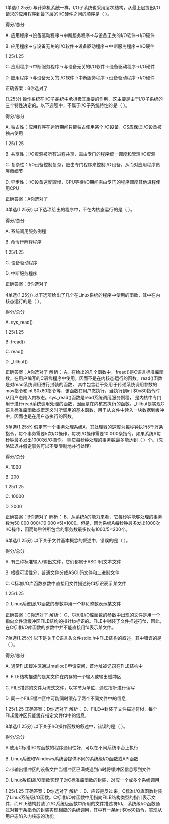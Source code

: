
1单选(1.25分)
与计算机系统一样，I/O子系统也采用层次结构，从最上层提出I/O请求的应用程序到最下层的I/O硬件之间的顺序是（  ）。

得分/总分

A.
应用程序→设备驱动程序→中断服务程序→与设备无关的I/O软件→I/O硬件


B.
应用程序→与设备无关的I/O软件→设备驱动程序→中断服务程序→I/O硬件

1.25/1.25

C.
应用程序→中断服务程序→与设备无关的I/O软件→设备驱动程序→I/O硬件


D.
应用程序→与设备无关的I/O软件→中断服务程序→设备驱动程序→I/O硬件

正确答案：B你选对了

(1.25分)
操作系统在I/O子系统中承担极其重要的作用，这主要是由于I/O子系统的三个特性决定的。以下选项中，不属于I/O子系统特性的是（  ）。

得分/总分

A.
独占性：应用程序在运行期间只能独占使用某个I/O设备，OS应保证I/O设备被独占使用

1.25/1.25

B.
共享性：I/O资源被所有进程共享，需由专门的程序统一调度和管理I/O资源


C.
复杂性：I/O设备控制复杂，应由专门程序来控制I/O设备，从而对应用程序员屏蔽细节


D.
异步性：I/O设备速度较慢，CPU等待I/O期间需由专门的程序调度其他进程使用CPU

正确答案：A你选对了

3单选(1.25分)
以下选项给出的程序中，不在内核态运行的是（  ）。

得分/总分

A.
系统调用服务例程


B.
命令行解释程序

1.25/1.25

C.
设备驱动程序


D.
中断服务程序

正确答案：B你选对了

4单选(1.25分)
以下选项给出了几个在Linux系统的程序中使用的函数，其中在内核态运行的是（  ）。

得分/总分

A.
sys_read()

1.25/1.25

B.
fread()


C.
read()


D.
_fillbuf()

正确答案：A你选对了
解析：  A、在给出的几个函数中，fread()是C语言标准库函数，在用户编写的C语言程序中使用，因而不是在内核态运行的函数。read()函数是对read系统调用进行封装的函数，
其中包含若干条用于传递系统调用参数的mov指令和int $0x80指令等，该函数在用户态执行，当执行到int $0x80指令时从用户态陷入内核态。sys_read()函数是read系统调用服务例程，
是内核中专门用于进行read系统调用处理的函数，因而是在内核态执行的函数。_fillbuf是实现C语言标准库函数或宏定义时所调用的基本函数，用于从文件中读入一块数据到缓冲中，因而也是在用户态执行的函数。

5单选(1.25分)
假定有一个事务处理系统A，其处理器的速度为每秒钟执行5千万条指令，每个事务需要5次I/O操作，每次I/O操作需要10 000条指令。如果系统A每秒钟最多发出1000次I/O操作。
则它每秒钟处理的事务数最多能达到（   ）个。（忽略延迟并假定事务可以不受限制地并行处理）

得分/总分

A.
1000


B.
200

1.25/1.25

C.
10000


D.
2000

正确答案：B你选对了
解析：  B、从系统A的能力来看，它每秒钟能够处理的事务数为50 000 000/(10 000×5)=1000。但是，因为系统A每秒钟最多发出1000次I/O操作，因而每秒钟所包含的事务数最多仅有1000/5=200个。

6单选(1.25分)
以下关于文件基本概念的叙述中，错误的是（   ）。

得分/总分

A.
有三种标准输入/输出文件，它们都属于ASCII码文本文件


B.
根据可读性分，普通文件分成ASCII码文件和二进制文件


C.
C标准I/O库函数参数中直接用文件描述符fd标识表示某文件

1.25/1.25

D.
Linux系统级I/O函数的参数中用一个非负整数表示某文件

正确答案：C你选对了
解析：  C、C标准I/O库函数的参数中出现的文件是用一个指向文件流缓冲区FILE结构的指针fp标识的。FILE中封装了文件描述符fd，因此，在C标准I/O库函数的参数中并不能直接用fd表示某文件。

7单选(1.25分)
以下是关于C语言头文件stdio.h中FILE结构的叙述，其中错误的是（   ）。

得分/总分

A.
通常FILE缓冲区通过malloc()申请空间，首地址被记录在FILE结构中


B.
FILE结构描述的是某文件在内存的一个输入或输出缓冲区


C.
 FILE描述的文件为流式文件，以字节为单位，通过指针进行读写


D.
同一个FILE缓冲区中可能同时缓存了两个不同文件中的信息

1.25/1.25
正确答案：D你选对了
解析：  D、FILE中封装了文件描述符fd，每个FILE缓冲区只能缓存指定文件fd中的信息。

8单选(1.25分)
以下关于I/O操作函数的叙述中，错误的是（   ）。

得分/总分

A.使用C标准I/O库函数的程序通用性好，可以在不同系统平台上执行

B.
Linux系统和Windows系统会提供不同的系统级I/O函数或API函数


C.带输出缓冲区的设备文件当缓冲区已满或遇到/n时将缓冲区信息写到文件

D.
 Linux系统级I/O函数实现了对C标准库函数的封装，对应一个或多个系统调用

1.25/1.25
正确答案：D你选对了
解析：  D、应该是反过来，C标准I/O库函数封装了Linux系统级I/O函数。C标准I/O库函数中用指向FILE结构类型的指针表示文件，而FILE结构封装了I/O系统级函数中所用的文件描述符fd。
系统级I/O函数通过对若干条指令的封装实现相应的系统调用，其中有一条int $0x80指令，实现从用户态陷入内核态的功能。

